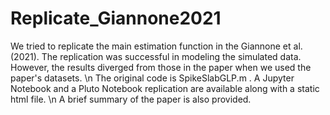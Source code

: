 # Replicate_Giannone2021
 We tried to replicate the main estimation function in the Giannone et al. (2021). The replication was successful in modeling the simulated data. However, the results diverged from those in the paper when we used the paper's datasets.
\n The original code is SpikeSlabGLP.m . A Jupyter Notebook and a Pluto Notebook replication are available along with a static html file. 
\n A brief summary of the paper is also provided.
